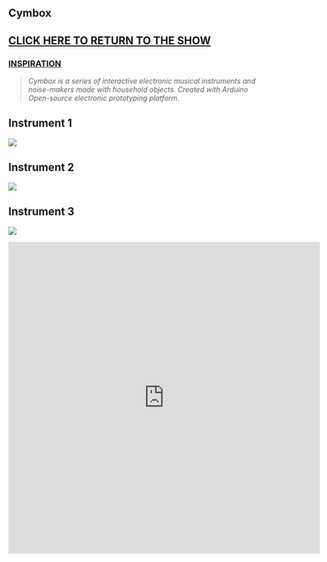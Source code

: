 
## **Cymbox**



## [**CLICK HERE TO RETURN TO THE SHOW**](http://www.yourcarsextendedwarranty.com/)



### [**INSPIRATION**](https://famousshame.github.io/inspiration/)



> _Cymbox is a series of interactive electronic musical instruments and noise-makers made with household objects. Created with Arduino Open-source electronic prototyping platform_.




## Instrument 1

![]({{site.baseurl}}//cymbox1%20copy.png)




## Instrument 2

![]({{site.baseurl}}//cymbox2%20copy.png)




## Instrument 3

![]({{site.baseurl}}//cymbox3%20copy.png)





<iframe width="620" height="620" src="https://www.youtube.com/embed/_lwG59rswQo" title="YouTube video player" frameborder="0" allow="accelerometer; autoplay; clipboard-write; encrypted-media; gyroscope; picture-in-picture" allowfullscreen></iframe>
